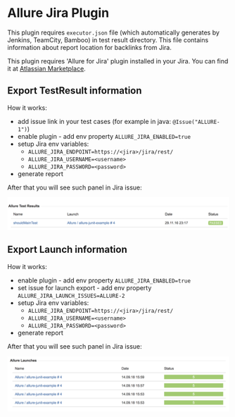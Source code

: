 # Allure Jira Plugin

This plugin requires `executor.json` file (which automatically generates by Jenkins, TeamCity, Bamboo) in test result directory.
This file contains information about report location for backlinks from Jira.

This plugin requires 'Allure for Jira' plugin installed in your Jira. 
You can find it at [Atlassian Marketplace](https://marketplace.atlassian.com).   

## Export TestResult information

How it works:
* add issue link in your test cases (for example in java: `@Issue("ALLURE-1")`)
* enable plugin - add env property `ALLURE_JIRA_ENABLED=true`
* setup Jira env variables: 
  * `ALLURE_JIRA_ENDPOINT=https://<jira>/jira/rest/`
  * `ALLURE_JIRA_USERNAME=<username>`
  * `ALLURE_JIRA_PASSWORD=<password>`
* generate report  

After that you will see such panel in Jira issue:

![TestResult Panel](img/testresult.png)

## Export Launch information

How it works:
* enable plugin - add env property `ALLURE_JIRA_ENABLED=true`
* set issue for launch export - add env property `ALLURE_JIRA_LAUNCH_ISSUES=ALLURE-2`
* setup Jira env variables: 
  * `ALLURE_JIRA_ENDPOINT=https://<jira>/jira/rest/`
  * `ALLURE_JIRA_USERNAME=<username>`
  * `ALLURE_JIRA_PASSWORD=<password>`
* generate report  

After that you will see such panel in Jira issue:

![Launches Panel](img/launches.png)

